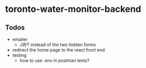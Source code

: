 # toronto-water-monitor-backend

## Todos

- emailer
  - JWT instead of the two hidden forms
- redirect the home page to the react front end
- testing
  - how to use .env in postman tests?
